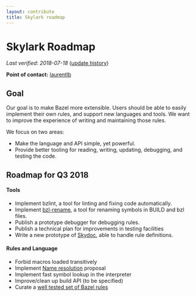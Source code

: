 ```yaml
---
layout: contribute
title: Skylark roadmap
---
```


# Skylark Roadmap

*Last verified: 2018-07-18*
([update history](https://github.com/bazelbuild/bazel-website/commits/master/roadmaps/skylark.md))

**Point of contact:** [laurentlb](https://github.com/laurentlb)

## Goal

Our goal is to make Bazel more extensible. Users should be able to easily
implement their own rules, and support new languages and tools. We want to
improve the experience of writing and maintaining those rules.

We focus on two areas:

* Make the language and API simple, yet powerful.
* Provide better tooling for reading, writing, updating, debugging, and testing the code.

## Roadmap for Q3 2018

#### Tools

* Implement bzlint, a tool for linting and fixing code automatically.
* Implement [bzl-rename](https://docs.google.com/document/d/1quFadX5neC6dWC6uAG1WNQl9Yj1K7lR-LZD1JCrvj9A/edit),
  a tool for renaming symbols in BUILD and bzl files.
* Publish a prototype debugger for debugging rules.
* Publish a technical plan for improvements in testing facilities
* Write a new prototype of [Skydoc](https://skydoc.bazel.build/), able to handle rule definitions.


#### Rules and Language

* Forbid macros loaded transitively
* Implement [Name resolution](https://github.com/bazelbuild/proposals/blob/master/docs/2018-06-18-name-resolution.md) proposal
* Implement fast symbol lookup in the interpreter
* Improve/clean up build API (to be specified)
* Curate a [well tested set of Bazel rules](https://docs.google.com/document/d/1oYQ-cqmqrpVE02rphobn4F_Q-lqvch4IiUlqEy9q2Fs/edit)
